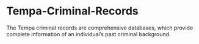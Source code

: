 # Tempa-Criminal-Records
The Tempa criminal records are comprehensive databases, which provide complete information of an individual’s past criminal background.
